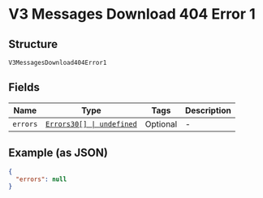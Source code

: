 
# V3 Messages Download 404 Error 1

## Structure

`V3MessagesDownload404Error1`

## Fields

| Name | Type | Tags | Description |
|  --- | --- | --- | --- |
| `errors` | [`Errors30[] \| undefined`](../../doc/models/errors-30.md) | Optional | - |

## Example (as JSON)

```json
{
  "errors": null
}
```

